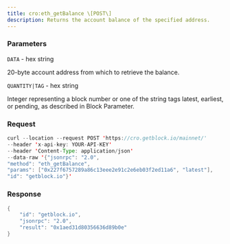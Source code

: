 ```yaml
---
title: cro:eth_getBalance \[POST\]
description: Returns the account balance of the specified address.
---
```


### Parameters


`DATA` - hex string

20-byte account address from which to retrieve the balance.

`QUANTITY|TAG` - hex string

Integer representing a block number or one of the string tags latest,
earliest, or pending, as described in Block Parameter.

### Request

``` java
curl --location --request POST 'https://cro.getblock.io/mainnet/' 
--header 'x-api-key: YOUR-API-KEY' 
--header 'Content-Type: application/json' 
--data-raw '{"jsonrpc": "2.0",
"method": "eth_getBalance",
"params": ["0x227f6757289a86c13eee2e91c2e6eb03f2ed11a6", "latest"],
"id": "getblock.io"}'
```

###  Response

``` java
{
    "id": "getblock.io",
    "jsonrpc": "2.0",
    "result": "0x1aed31d80356636d89b0e"
}
```

